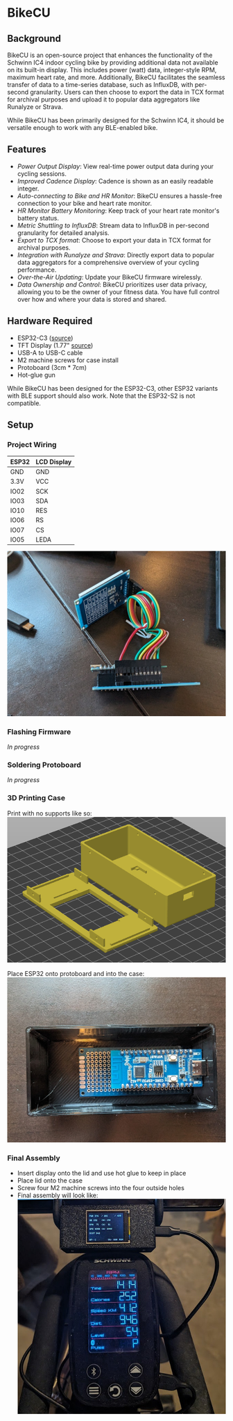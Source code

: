 # BikeCU
## Background
BikeCU is an open-source project that enhances the functionality of the Schwinn IC4 indoor cycling bike by providing additional data not available on its built-in display. This includes power (watt) data, integer-style RPM, maximum heart rate, and more. Additionally, BikeCU facilitates the seamless transfer of data to a time-series database, such as InfluxDB, with per-second granularity. Users can then choose to export the data in TCX format for archival purposes and upload it to popular data aggregators like Runalyze or Strava.

While BikeCU has been primarily designed for the Schwinn IC4, it should be versatile enough to work with any BLE-enabled bike.

## Features
- *Power Output Display*: View real-time power output data during your cycling sessions.
- *Improved Cadence Display*: Cadence is shown as an easily readable integer.
- *Auto-connecting to Bike and HR Monitor*: BikeCU ensures a hassle-free connection to your bike and heart rate monitor.
- *HR Monitor Battery Monitoring*: Keep track of your heart rate monitor's battery status.
- *Metric Shuttling to InfluxDB*: Stream data to InfluxDB in per-second granularity for detailed analysis.
- *Export to TCX format*: Choose to export your data in TCX format for archival purposes.
- *Integration with Runalyze and Strava*: Directly export data to popular data aggregators for a comprehensive overview of your cycling performance.
- *Over-the-Air Updating*: Update your BikeCU firmware wirelessly.
- *Data Ownership and Control*: BikeCU prioritizes user data privacy, allowing you to be the owner of your fitness data. You have full control over how and where your data is stored and shared.

## Hardware Required
- ESP32-C3 ([source](https://www.aliexpress.com/item/1005004490215444.html))
- TFT Display (1.77" [source](https://www.aliexpress.com/item/1005003797803015.html))
- USB-A to USB-C cable
- M2 machine screws for case install
- Protoboard (3cm * 7cm)
- Hot-glue gun

While BikeCU has been designed for the ESP32-C3, other ESP32 variants with BLE support should also work. Note that the ESP32-S2 is not compatible.

## Setup


### Project Wiring

| ESP32 | LCD Display |
|---|---|
| GND | GND |
| 3.3V | VCC |
| IO02 | SCK |
| IO03 | SDA |
| IO10 | RES |
| IO06 | RS |
| IO07 | CS |
| IO05 | LEDA |

![Display Wiring](images/display_wiring.jpg)

### Flashing Firmware
_In progress_

### Soldering Protoboard
_In progress_

### 3D Printing Case
Print with no supports like so:
![slicer](images/3d_printer_slicer.png)

Place ESP32 onto protoboard and into the case:
![final assembly](images/board_in_case.jpg)

### Final Assembly
- Insert display onto the lid and use hot glue to keep in place
- Place lid onto the case
- Screw four M2 machine screws into the four outside holes
- Final assembly will look like:
![final assembly](images/finished_install.jpg)
